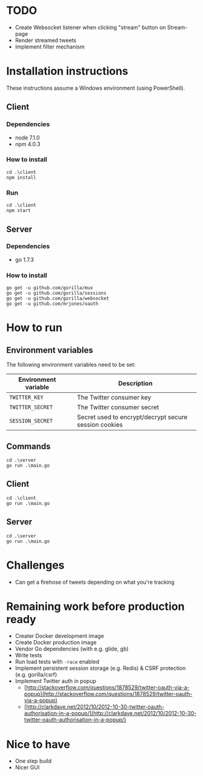 # TODO

- Create Websocket listener when clicking "stream" button on Stream-page
- Render streamed tweets
- Implement filter mechanism

# Installation instructions

These instructions assume a Windows environment (using PowerShell).

## Client

### Dependencies

- node 7.1.0
- npm 4.0.3

### How to install

```
cd .\client
npm install
```

### Run

```
cd .\client
npm start
```

## Server

### Dependencies

- go 1.7.3

### How to install

```
go get -u github.com/gorilla/mux
go get -u github.com/gorilla/sessions
go get -u github.com/gorilla/websocket
go get -u github.com/mrjones/oauth
```

# How to run

## Environment variables

The following environment variables need to be set:

<table>
  <thead>
    <tr>
      <th>Environment variable<th>
      <th>Description</th>
    </tr>
  </thead>
  <tbody>
    <tr>
      <td><code>TWITTER_KEY</code><td>
      <td>The Twitter consumer key</td>
    </tr>
    <tr>
      <td><code>TWITTER_SECRET</code><td>
      <td>The Twitter consumer secret</td>
    </tr>
    <tr>
      <td><code>SESSION_SECRET</code><td>
      <td>Secret used to encrypt/decrypt secure session cookies</td>
    </tr>
  </tbody>
</table>

## Commands

```
cd .\server
go run .\main.go
```

## Client

```
cd .\client
go run .\main.go
```

## Server

```
cd .\server
go run .\main.go
```

# Challenges

- Can get a firehose of tweets depending on what you're tracking

# Remaining work before production ready

- Creater Docker development image
- Create Docker production image
- Vendor Go dependencies (with e.g. glide, gb)
- Write tests
- Run load tests with `-race` enabled
- Implement persistent session storage (e.g. Redis) & CSRF protection (e.g. gorilla/csrf)
- Implement Twitter auth in popup 
    - [http://stackoverflow.com/questions/1878529/twitter-oauth-via-a-popup](http://stackoverflow.com/questions/1878529/twitter-oauth-via-a-popup)
    - [http://clarkdave.net/2012/10/2012-10-30-twitter-oauth-authorisation-in-a-popup/](http://clarkdave.net/2012/10/2012-10-30-twitter-oauth-authorisation-in-a-popup/)

# Nice to have

- One step build
- Nicer GUI